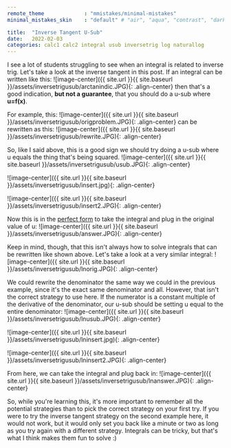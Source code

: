 ```yaml
---
remote_theme             : "mmistakes/minimal-mistakes"
minimal_mistakes_skin    : "default" # "air", "aqua", "contrast", "dark", "dirt", "neon", "mint", "plum", "sunrise"

title:  "Inverse Tangent U-Sub"
date:   2022-02-03
categories: calc1 calc2 integral usub inversetrig log naturallog
---
```

I see a lot of students struggling to see when an integral is related to inverse trig.  Let's take a look at the inverse tangent in this post.  If an integral can be written like this:
![image-center]({{ site.url }}{{ site.baseurl }}/assets/inversetrigusub/arctanindic.JPG){: .align-center}
then that's a good indication, <b>but not a guarantee</b>, that you should do a u-sub where <b>u=f(x)</b>.

For example, this:
![image-center]({{ site.url }}{{ site.baseurl }}/assets/inversetrigusub/origproblem.JPG){: .align-center}
can be rewritten as this:
![image-center]({{ site.url }}{{ site.baseurl }}/assets/inversetrigusub/rewrite.JPG){: .align-center}

So, like I said above, this is a good sign we should try doing a u-sub where u equals the thing that's being squared.
![image-center]({{ site.url }}{{ site.baseurl }}/assets/inversetrigusub/usub.JPG){: .align-center}

![image-center]({{ site.url }}{{ site.baseurl }}/assets/inversetrigusub/insert.jpg){: .align-center}

![image-center]({{ site.url }}{{ site.baseurl }}/assets/inversetrigusub/insert2.JPG){: .align-center}

Now this is in the [perfect form](https://math.libretexts.org/Bookshelves/Calculus/Book%3A_Calculus_(OpenStax)/05%3A_Integration/5.7%3A_Integrals_Resulting_in_Inverse_Trigonometric_Functions) to take the integral and plug in the original value of u:
![image-center]({{ site.url }}{{ site.baseurl }}/assets/inversetrigusub/answer.JPG){: .align-center}

Keep in mind, though, that this isn't always how to solve integrals that can be rewritten like shown above.  Let's take a look at a very similar integral:
![image-center]({{ site.url }}{{ site.baseurl }}/assets/inversetrigusub/lnorig.JPG){: .align-center}

We could rewrite the denominator the same way we could in the previous example, since it's the exact same denominator and all.  However, that isn't the correct strategy to use here.  If the numerator is a constant multiple of the derivative of the denominator, our u-sub should be setting u equal to the entire denominator:
![image-center]({{ site.url }}{{ site.baseurl }}/assets/inversetrigusub/lnusub.JPG){: .align-center}

![image-center]({{ site.url }}{{ site.baseurl }}/assets/inversetrigusub/lninsert.jpg){: .align-center}

![image-center]({{ site.url }}{{ site.baseurl }}/assets/inversetrigusub/lninsert2.JPG){: .align-center}

From here, we can take the integral and plug back in:
![image-center]({{ site.url }}{{ site.baseurl }}/assets/inversetrigusub/lnanswer.JPG){: .align-center}

So, while you're learning this, it's more important to remember all the potential strategies than to pick the correct strategy on your first try.  If you were to try the inverse tangent strategy on the second example here, it would not work, but it would only set you back like a minute or two as long as you try again with a different strategy.  Integrals can be tricky, but that's what I think makes them fun to solve :)


